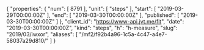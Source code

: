 {
  "properties": {
    "num": [
      8791
    ],
    "unit": [
      "steps"
    ],
    "start": [
      "2019-03-29T00:00:00Z"
    ],
    "end": [
      "2019-03-30T00:00:00Z"
    ],
    "published": [
      "2019-03-30T00:00:00Z"
    ]
  },
  "client_id": "https://www-api.jvt.me/fit",
  "date": "2019-03-30T00:00:00Z",
  "kind": "steps",
  "h": "h-measure",
  "slug": "2019/03/iwxor",
  "aliases": [
    "/mf2/f92b4a96-1c5a-4c47-a4e7-58037a29d810/"
  ]
}
